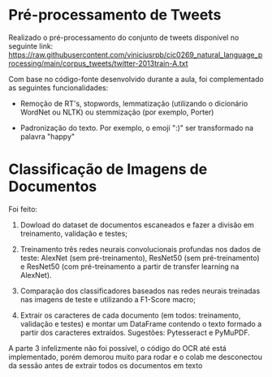 # Pré-processamento de Tweets

Realizado o pré-processamento do conjunto de tweets disponível no seguinte link:
https://raw.githubusercontent.com/viniciusrpb/cic0269_natural_language_processing/main/corpus_tweets/twitter-2013train-A.txt

Com base no código-fonte desenvolvido durante a aula, foi complementado as seguintes funcionalidades:

- Remoção de RT's, stopwords, lemmatização (utilizando o dicionário WordNet ou NLTK) ou stemmização (por exemplo, Porter)

- Padronização do texto. Por exemplo, o emoji ":)" ser transformado na palavra "happy"

# Classificação de Imagens de Documentos

Foi feito:

1) Dowload do dataset de documentos escaneados e fazer a divisão em treinamento, validação e testes;

2) Treinamento três redes neurais convolucionais profundas nos dados de teste: AlexNet (sem pré-treinamento), ResNet50 (sem pré-treinamento) e ResNet50 (com pré-treinamento a partir de transfer learning na AlexNet).

2) Comparação dos classificadores baseados nas redes neurais treinadas nas imagens de teste e utilizando a F1-Score macro;

3) Extrair os caracteres de cada documento (em todos: treinamento, validação e testes) e montar um DataFrame contendo o texto formado a partir dos caracteres extraídos. Sugestões: Pytesseract e PyMuPDF.

A parte 3 infelizmente não foi possível, o código do OCR até está implementado, porém demorou muito para rodar e o colab me desconectou da sessão antes de extrair todos os documentos em texto
